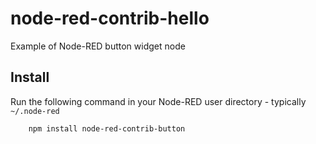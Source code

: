 node-red-contrib-hello
=====================

Example of Node-RED button widget node



Install
-------

Run the following command in your Node-RED user directory - typically `~/.node-red`

        npm install node-red-contrib-button

